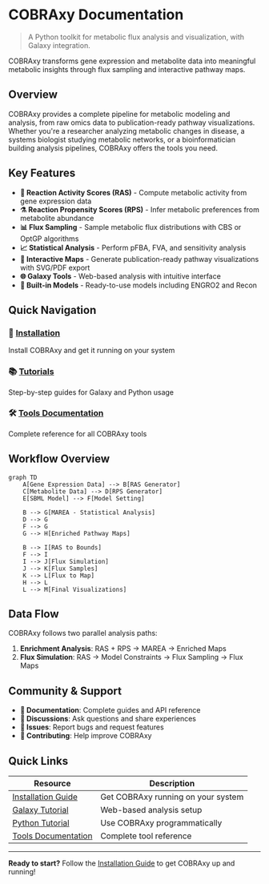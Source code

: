 # COBRAxy Documentation

> A Python toolkit for metabolic flux analysis and visualization, with Galaxy integration.

COBRAxy transforms gene expression and metabolite data into meaningful metabolic insights through flux sampling and interactive pathway maps.

## Overview

COBRAxy provides a complete pipeline for metabolic modeling and analysis, from raw omics data to publication-ready pathway visualizations. Whether you're a researcher analyzing metabolic changes in disease, a systems biologist studying metabolic networks, or a bioinformatician building analysis pipelines, COBRAxy offers the tools you need.

## Key Features

- **🧬 Reaction Activity Scores (RAS)** - Compute metabolic activity from gene expression data
- **⚗️ Reaction Propensity Scores (RPS)** - Infer metabolic preferences from metabolite abundance
- **📊 Flux Sampling** - Sample metabolic flux distributions with CBS or OptGP algorithms  
- **📈 Statistical Analysis** - Perform pFBA, FVA, and sensitivity analysis
- **🎨 Interactive Maps** - Generate publication-ready pathway visualizations with SVG/PDF export
- **🌐 Galaxy Tools** - Web-based analysis with intuitive interface
- **🔧 Built-in Models** - Ready-to-use models including ENGRO2 and Recon

## Quick Navigation

<div class="nav-grid">

### 🚀 [Installation](installation.md)
Install COBRAxy and get it running on your system

### 📚 [Tutorials](tutorials/)
Step-by-step guides for Galaxy and Python usage

### 🛠️ [Tools Documentation](tools/)
Complete reference for all COBRAxy tools

</div>

## Workflow Overview

```mermaid
graph TD
    A[Gene Expression Data] --> B[RAS Generator]
    C[Metabolite Data] --> D[RPS Generator]
    E[SBML Model] --> F[Model Setting]
    
    B --> G[MAREA - Statistical Analysis]
    D --> G
    F --> G
    G --> H[Enriched Pathway Maps]
    
    B --> I[RAS to Bounds]
    F --> I
    I --> J[Flux Simulation]
    J --> K[Flux Samples]
    K --> L[Flux to Map]
    H --> L
    L --> M[Final Visualizations]
```

## Data Flow

COBRAxy follows two parallel analysis paths:

1. **Enrichment Analysis**: RAS + RPS → MAREA → Enriched Maps
2. **Flux Simulation**: RAS → Model Constraints → Flux Sampling → Flux Maps

## Community & Support

- **📖 Documentation**: Complete guides and API reference
- **💬 Discussions**: Ask questions and share experiences
- **🐛 Issues**: Report bugs and request features
- **🤝 Contributing**: Help improve COBRAxy

## Quick Links

| Resource | Description |
|----------|-------------|
| [Installation Guide](installation.md) | Get COBRAxy running on your system |
| [Galaxy Tutorial](tutorials/galaxy-setup.md) | Web-based analysis setup |
| [Python Tutorial](tutorials/python-api.md) | Use COBRAxy programmatically |
| [Tools Documentation](tools/) | Complete tool reference |

---

**Ready to start?** Follow the [Installation Guide](installation.md) to get COBRAxy up and running!